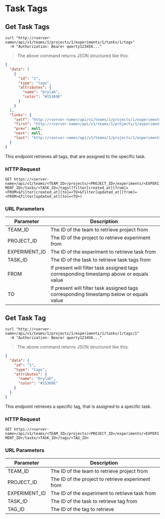 # Task Tags

## Get Task Tags

```shell
curl "http://<server-name>/api/v1/teams/1/projects/1/experiments/1/tasks/1/tags"
  -H "Authorization: Bearer qwerty123456..."
```

> The above command returns JSON structured like this:

```json
{
  "data": [
    {
      "id": "1",
      "type": "tags",
      "attributes": {
        "name": "Drylab",
        "color": "#15369E"
      }
    }
  ],
  "links": {
    "self": "http://<server-name>/api/v1/teams/1/projects/1/experiments/1/tasks/1/tags?page%5Bnumber%5D=1&page%5Bsize%5D=10",
    "first": "http://<server-name>/api/v1/teams/1/projects/1/experiments/1/tasks/1/tags?page%5Bnumber%5D=1&page%5Bsize%5D=10",
    "prev": null,
    "next": null,
    "last": "http://<server-name>/api/v1/teams/1/projects/1/experiments/1/tasks/1/tags?page%5Bnumber%5D=1&page%5Bsize%5D=10"
  }
}
```

This endpoint retrieves all tags, that are assigned to the specific task.

### HTTP Request

`GET https://<server-name>/api/v1/teams/<TEAM_ID>/projects/<PROJECT_ID>/experiments/<EXPERIMENT_ID>/tasks/<TASK_ID>/tags(?filter[created_at][from]=<FROM>&filter[created_at][to]=<TO>&filter[updated_at][from]=<FROM>&filter[updated_at][to]=<TO>)`

### URL Parameters

| Parameter     | Description                                                                             |
| ------------- | --------------------------------------------------------------------------------------- |
| TEAM_ID       | The ID of the team to retrieve project from                                             |
| PROJECT_ID    | The ID of the project to retrieve experiment from                                       |
| EXPERIMENT_ID | The ID of the experiment to retrieve task from                                          |
| TASK_ID       | The ID of the task to retrieve task tags from                                           |
| FROM          | If present will filter task assigned tags corresponding timestamp above or equals value |
| TO            | If present will filter task assigned tags corresponding timestamp below or equals value |

## Get Task Tag

```shell
curl "http://<server-name>/api/v1/teams/1/projects/1/experiments/1/tasks/1/tags/1"
  -H "Authorization: Bearer qwerty123456..."
```

> The above command returns JSON structured like this:

```json
{
  "data": {
    "id": "1",
    "type": "tags",
    "attributes": {
      "name": "Drylab",
      "color": "#15369E"
    }
  }
}
```

This endpoint retrieves a specific tag, that is assigned to a specific task.

### HTTP Request

`GET https://<server-name>/api/v1/teams/<TEAM_ID>/projects/<PROJECT_ID>/experiments/<EXPERIMENT_ID>/tasks/<TASK_ID>/tags/<TAG_ID>`

### URL Parameters

| Parameter     | Description                                       |
| ------------- | ------------------------------------------------- |
| TEAM_ID       | The ID of the team to retrieve project from       |
| PROJECT_ID    | The ID of the project to retrieve experiment from |
| EXPERIMENT_ID | The ID of the experiment to retrieve task from    |
| TASK_ID       | The ID of the task to retrieve tag from           |
| TAG_ID        | The ID of the tag to retrieve                     |
